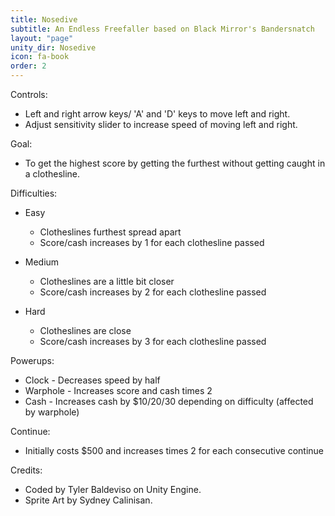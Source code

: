 ```yaml
---
title: Nosedive
subtitle: An Endless Freefaller based on Black Mirror's Bandersnatch
layout: "page"
unity_dir: Nosedive
icon: fa-book
order: 2
---
```


Controls:

- Left and right arrow keys/ 'A' and 'D' keys to move left and right.
- Adjust sensitivity slider to increase speed of moving left and right.

Goal:

- To get the highest score by getting the furthest without getting caught in a clothesline.

Difficulties:

+ Easy 

  - Clotheslines furthest spread apart
  - Score/cash increases by 1 for each clothesline passed
  
+ Medium

  - Clotheslines are a little bit closer
  - Score/cash increases by 2 for each clothesline passed
  
+ Hard

  - Clotheslines are close
  - Score/cash increases by 3 for each clothesline passed
  
Powerups:

- Clock - Decreases speed by half
- Warphole - Increases score and cash times 2
- Cash - Increases cash by $10/20/30 depending on difficulty (affected by warphole)

Continue:

- Initially costs $500 and increases times 2 for each consecutive continue

Credits:

- Coded by Tyler Baldeviso on Unity Engine.
- Sprite Art by Sydney Calinisan.
